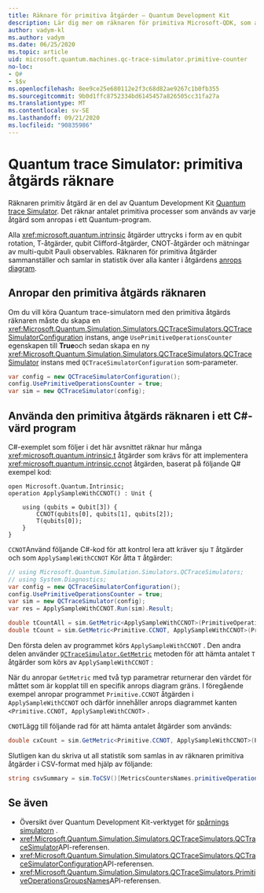 ```yaml
---
title: Räknare för primitiva åtgärder – Quantum Development Kit
description: Lär dig mer om räknaren för primitiva Microsoft-QDK, som använder Quantum trace Simulator för att spåra primitiva processer som används av åtgärder i ett Q# program.
author: vadym-kl
ms.author: vadym
ms.date: 06/25/2020
ms.topic: article
uid: microsoft.quantum.machines.qc-trace-simulator.primitive-counter
no-loc:
- Q#
- $$v
ms.openlocfilehash: 8ee9ce25e680112e2f3c68d82ae9267c1b0fb355
ms.sourcegitcommit: 9b0d1ffc8752334bd6145457a826505cc31fa27a
ms.translationtype: MT
ms.contentlocale: sv-SE
ms.lasthandoff: 09/21/2020
ms.locfileid: "90835986"
---
```

# <a name="quantum-trace-simulator-primitive-operations-counter"></a>Quantum trace Simulator: primitiva åtgärds räknare

Räknaren primitiv åtgärd är en del av Quantum Development Kit [Quantum trace Simulator](xref:microsoft.quantum.machines.qc-trace-simulator.intro). Det räknar antalet primitiva processer som används av varje åtgärd som anropas i ett Quantum-program. 

Alla <xref:microsoft.quantum.intrinsic> åtgärder uttrycks i form av en qubit rotation, T-åtgärder, qubit Clifford-åtgärder, CNOT-åtgärder och mätningar av multi-qubit Pauli observables. Räknaren för primitiva åtgärder sammanställer och samlar in statistik över alla kanter i åtgärdens [anrops diagram](https://en.wikipedia.org/wiki/Call_graph).

## <a name="invoking-the-primitive-operation-counter"></a>Anropar den primitiva åtgärds räknaren

Om du vill köra Quantum trace-simulatorn med den primitiva åtgärds räknaren måste du skapa en <xref:Microsoft.Quantum.Simulation.Simulators.QCTraceSimulators.QCTraceSimulatorConfiguration> instans, ange `UsePrimitiveOperationsCounter` egenskapen till **True**och sedan skapa en ny <xref:Microsoft.Quantum.Simulation.Simulators.QCTraceSimulators.QCTraceSimulator> instans med `QCTraceSimulatorConfiguration` som-parameter.

```csharp
var config = new QCTraceSimulatorConfiguration();
config.UsePrimitiveOperationsCounter = true;
var sim = new QCTraceSimulator(config);
```

## <a name="using-the-primitive-operation-counter-in-a-c-host-program"></a>Använda den primitiva åtgärds räknaren i ett C#-värd program

C#-exemplet som följer i det här avsnittet räknar hur många <xref:microsoft.quantum.intrinsic.t> åtgärder som krävs för att implementera <xref:microsoft.quantum.intrinsic.ccnot> åtgärden, baserat på följande Q# exempel kod:

```qsharp
open Microsoft.Quantum.Intrinsic;
operation ApplySampleWithCCNOT() : Unit {

    using (qubits = Qubit[3]) {
        CCNOT(qubits[0], qubits[1], qubits[2]);
        T(qubits[0]);
    }
}
```

`CCNOT`Använd följande C#-kod för att kontrol lera att kräver sju `T` åtgärder och som `ApplySampleWithCCNOT` Kör åtta `T` åtgärder:

```csharp 
// using Microsoft.Quantum.Simulation.Simulators.QCTraceSimulators;
// using System.Diagnostics;
var config = new QCTraceSimulatorConfiguration();
config.UsePrimitiveOperationsCounter = true;
var sim = new QCTraceSimulator(config);
var res = ApplySampleWithCCNOT.Run(sim).Result;

double tCountAll = sim.GetMetric<ApplySampleWithCCNOT>(PrimitiveOperationsGroupsNames.T);
double tCount = sim.GetMetric<Primitive.CCNOT, ApplySampleWithCCNOT>(PrimitiveOperationsGroupsNames.T);
```

Den första delen av programmet körs `ApplySampleWithCCNOT` . Den andra delen använder [`QCTraceSimulator.GetMetric`](https://docs.microsoft.com/dotnet/api/microsoft.quantum.simulation.simulators.qctracesimulators.qctracesimulator.getmetric) metoden för att hämta antalet `T` åtgärder som körs av `ApplySampleWithCCNOT` : 

När du anropar `GetMetric` med två typ parametrar returnerar den värdet för måttet som är kopplat till en specifik anrops diagram gräns. I föregående exempel anropar programmet `Primitive.CCNOT` åtgärden i `ApplySampleWithCCNOT` och därför innehåller anrops diagrammet kanten `<Primitive.CCNOT, ApplySampleWithCCNOT>` . 

`CNOT`Lägg till följande rad för att hämta antalet åtgärder som används:
```csharp
double cxCount = sim.GetMetric<Primitive.CCNOT, ApplySampleWithCCNOT>(PrimitiveOperationsGroupsNames.CX);
```

Slutligen kan du skriva ut all statistik som samlas in av räknaren primitiva åtgärder i CSV-format med hjälp av följande:
```csharp
string csvSummary = sim.ToCSV()[MetricsCountersNames.primitiveOperationsCounter];
```

## <a name="see-also"></a>Se även

- Översikt över Quantum Development Kit-verktyget för [spårnings simulatorn](xref:microsoft.quantum.machines.qc-trace-simulator.intro) .
- <xref:Microsoft.Quantum.Simulation.Simulators.QCTraceSimulators.QCTraceSimulator>API-referensen.
- <xref:Microsoft.Quantum.Simulation.Simulators.QCTraceSimulators.QCTraceSimulatorConfiguration>API-referensen.
- <xref:Microsoft.Quantum.Simulation.Simulators.QCTraceSimulators.PrimitiveOperationsGroupsNames>API-referensen.